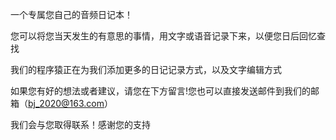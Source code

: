 一个专属您自己的音频日记本！

您可以将您当天发生的有意思的事情，用文字或语音记录下来，以便您日后回忆查找

我们的程序猿正在为我们添加更多的日记记录方式，以及文字编辑方式

如果您有好的想法或者建议，请您在下方留言!您也可以直接发送邮件到我们的邮箱（bj_2020@163.com）

我们会与您取得联系！感谢您的支持
